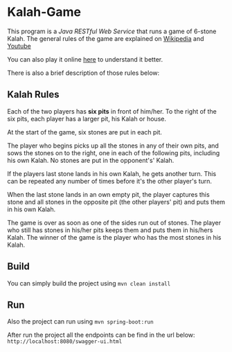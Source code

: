 # Kalah-Game

This program is a ​*​Java RESTful Web Service​* ​that runs a game of 6-stone Kalah. 
The general rules of the game are explained on [Wikipedia](https://en.wikipedia.org/wiki/Kalah) and [Youtube](https://www.youtube.com/watch?v=jGM_ynt0NsE)

You can also play it online [here](https://www.coolmathgames.com/0-mancala) to understand it better. 

There is also a brief description of those rules below:

## Kalah Rules

Each of the two players has ​**​six pits​** ​in front of him/her. To the right of the six pits, each player has a larger pit, his Kalah or house.

At the start of the game, six stones are put in each pit.

The player who begins picks up all the stones in any of their own pits, and sows the stones on to the right, one in each of the following pits, including his own Kalah. No stones are put in the opponent's' Kalah. 

If the players last stone lands in his own Kalah, he gets another turn. This can be repeated any number of times before it's the other player's turn.

When the last stone lands in an own empty pit, the player captures this stone and all stones in the opposite pit (the other players' pit) and puts them in his own Kalah.

The game is over as soon as one of the sides run out of stones. The player who still has stones in his/her pits keeps them and puts them in his/hers Kalah. The winner of the game is the player who has the most stones in his Kalah.


## Build

You can simply build the project using `mvn clean install`

## Run

Also the project can run using `mvn spring-boot:run`

After run the project all the endpoints can be find in the url below:
`http://localhost:8080/swagger-ui.html`